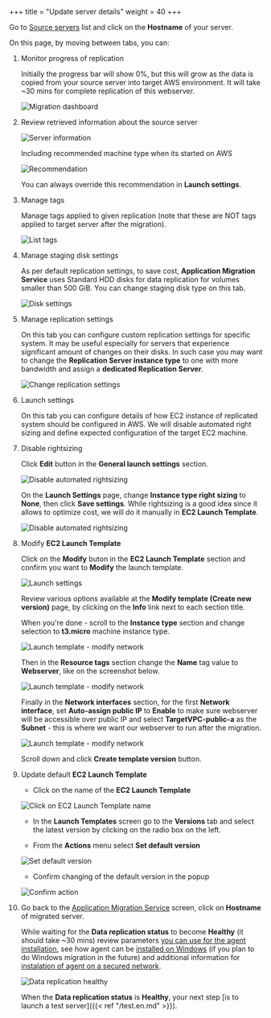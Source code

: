 +++
title = "Update server details"
weight = 40
+++

Go to <a href="https://us-west-2.console.aws.amazon.com/mgn/home?region=us-west-2#/sourceServers" target="_blank" rel="noopener noreferrer">Source servers</a> list and click on the **Hostname** of your server.

On this page, by moving between tabs, you can:

1. Monitor progress of replication

    Initially the progress bar will show 0%,  but this will grow as the data is copied from your source server into target AWS environment. It will take ~30 mins for complete replication of this webserver.

    ![Migration dashboard](/app_mig_serv/migration_dashboard.en.png)

2. Review retrieved information about the source server

    ![Server information](/app_mig_serv/server_info.en.png)

    Including recommended machine type when its started on AWS

    ![Recommendation](/app_mig_serv/server_info_recommendation.en.png)

    You can always override this recommendation in **Launch settings**.

3. Manage tags

    Manage tags applied to given replication (note that these are NOT tags applied to target server after the migration).

    ![List tags](/app_mig_serv/manage_tags_1.en.png)

4. Manage staging disk settings

    As per default replication settings, to save cost, **Application Migration Service** uses Standard HDD disks for data replication for volumes smaller than 500 GiB. You can change staging disk type on this tab.

    ![Disk settings](/app_mig_serv/disk_settings.en.png)

5. Manage replication settings 

    On this tab you can configure custom replication settings for specific system. It may be useful especially for servers that experience significant amount of changes on their disks. In such case you may want to change the **Replication Server instance type** to one with more bandwidth and assign a **dedicated Replication Server**.

    ![Change replication settings](/app_mig_serv/replication_settings.en.png)

6. Launch settings

    On this tab you can configure details of how EC2 instance of replicated system should be configured in AWS. We will disable automated right sizing and define expected configuration of the target EC2 machine. 
    
7. Disable rightsizing

    Click **Edit** button in the **General launch settings** section.

    ![Disable automated rightsizing](/app_mig_serv/launch_settings_general.en.png)

    On the **Launch Settings** page, change **Instance type right sizing** to **None**, then click **Save settings**. While rightsizing is a good idea since it allows to optimize cost, we will do it manually in **EC2 Launch Template**.

    ![Disable automated rightsizing](/app_mig_serv/launch_settings_general_disable_rightsizing.en.png)

8. Modify **EC2 Launch Template**

    Click on the **Modify** buton in the **EC2 Launch Template** section and confirm you want to **Modify** the launch template.

    ![Launch settings](/app_mig_serv/launch_settings_select.en.png)

    Review various options available at the **Modify template (Create new version)** page, by clicking on the **Info** link next to each section title. 

    When you're done - scroll to the **Instance type** section and change selection to **t3.micro** machine instance type.

    ![Launch template - modify network](/app_mig_serv/launch_template_select_instance.en.png)

    Then in the **Resource tags** section change the **Name** tag value to **Webserver**, like on the screenshot below.

    ![Launch template - modify network](/app_mig_serv/launch_template_tags.en.png)

    Finally in the **Network interfaces** section, for the first **Network interface**, set **Auto-assign public IP** to **Enable** to make sure webserver will be accessible over public IP and select **TargetVPC-public-a** as the **Subnet** - this is where we want our webserver to run after the migration. 

    ![Launch template - modify network](/app_mig_serv/launch_template_select_subnet.en.png)

    Scroll down and click **Create template version** button.

9.  Update default **EC2 Launch Template**

    - Click on the name of the **EC2 Launch Template**

    ![Click on EC2 Launch Template name](/app_mig_serv/launch_template_new_version.en.png)

    - In the **Launch Templates** screen go to the **Versions** tab and select the latest version by clicking on the radio box on the left.

    - From the **Actions** menu select **Set default version**

    ![Set default version](/app_mig_serv/launch_template_update_version.en.png)

    - Confirm changing of the default version in the popup

    ![Confirm action](/app_mig_serv/launch_template_update_version_popup.en.png)


10. Go back to the <a href="https://us-west-2.console.aws.amazon.com/mgn/home?region=us-west-2#/sourceServers" target="_blank" rel="noopener noreferrer">Application Migration Service</a> screen, click on **Hostname** of migrated server.

    While waiting for the **Data replication status** to become **Healthy** (it should take ~30 mins) review parameters <a href="https://docs.aws.amazon.com/mgn/latest/ug/linux-agent.html" target="_blank" rel="noopener noreferrer">you can use for the agent installation</a>, see how agent can be <a href="https://docs.aws.amazon.com/mgn/latest/ug/windows-agent.html" target="_blank" rel="noopener noreferrer">installed on Windows</a> (if you plan to do Windows migration in the future) and additional information for <a href="https://docs.aws.amazon.com/mgn/latest/ug/installing-agent-blocked.html" target="_blank" rel="noopener noreferrer">instalation of agent on a secured network</a>.

    ![Data replication healthy](/app_mig_serv/data_replication_healthy.en.png)

    When the **Data replication status** is **Healthy**, your next step [is to launch a test server]({{< ref "/test.en.md" >}}).